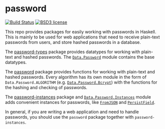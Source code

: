 
# password

[![Build Status](https://secure.travis-ci.org/cdepillabout/password.svg)](http://travis-ci.org/cdepillabout/password)
[![BSD3 license](https://img.shields.io/badge/license-BSD3-blue.svg)](./LICENSE)

This repo provides packages for easily working with passwords in Haskell.  This
is mainly to be used for web applications that need to receive plain-text
passwords from users, and store hashed passwords in a database.

The [password-types](./password-types) package provides datatypes for working
with plain-text and hashed passwords.
The [`Data.Password`](http://hackage.haskell.org/package/password-types/docs/Data-Password.html)
module contains the base datatypes.

The [password](./password) package provides functions for working with
plain-text and hashed passwords.
Every algorithm has its own module in the form of `Data.Password.ALGORITHM`
(e.g. [`Data.Password.Bcrypt`](http://hackage.haskell.org/package/password/docs/Data-Password-Bcrypt.html))
with the functions for the hashing and checking of passwords.

The [password-instances](./password-instances) package and
[`Data.Password.Instances`](http://hackage.haskell.org/package/password-instances/docs/Data-Password-Instances.html)
module adds convenient instances for passwords, like
[`FromJSON`](http://hackage.haskell.org/package/aeson/docs/Data-Aeson.html#t:FromJSON)
and
[`PersistField`](http://hackage.haskell.org/package/persistent/docs/Database-Persist-Class.html#t:PersistField).

In general, if you are writing a web application and need to handle passwords,
you should use the `password` package together with `password-instances`.
